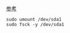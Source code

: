 

  [参考](https://raspberrypi.stackexchange.com/questions/68995/sudo-error-structure-needs-cleaning)

```shell
sudo umount /dev/sda1
sudo fsck -y /dev/sda1  
```


